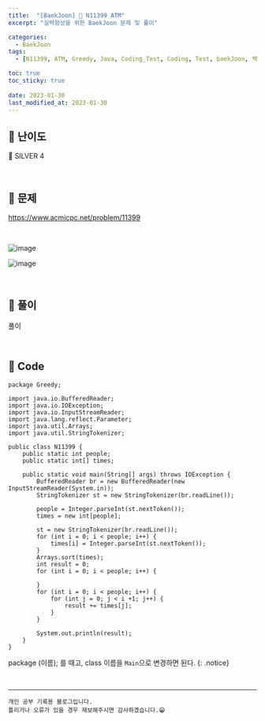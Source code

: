 ```yaml
---
title:  "[BaekJoon] 🥈 N11399 ATM"
excerpt: "실력향상을 위한 BaekJoon 문제 및 풀이"

categories:
  - BaekJoon
tags:
  - [N11399, ATM, Greedy, Java, Coding_Test, Coding, Test, baekJoon, 백준]

toc: true
toc_sticky: true
 
date: 2023-01-30
last_modified_at: 2023-01-30
---
```


## 📌 난이도

  🥈 SILVER 4

<br>

## 📌 문제

<https://www.acmicpc.net/problem/11399>

<br>

![image](https://user-images.githubusercontent.com/37824506/215449376-c98a1a7a-1f95-460e-b3ae-66351978d74a.png)


![image](https://user-images.githubusercontent.com/37824506/215449455-cecf9185-40d5-408a-9b54-025dfb770b6e.png)




<br>

## 📌 풀이  

풀이

<br>

## 📌 Code

```
package Greedy;

import java.io.BufferedReader;
import java.io.IOException;
import java.io.InputStreamReader;
import java.lang.reflect.Parameter;
import java.util.Arrays;
import java.util.StringTokenizer;

public class N11399 {
    public static int people;
    public static int[] times;

    public static void main(String[] args) throws IOException {
        BufferedReader br = new BufferedReader(new InputStreamReader(System.in));
        StringTokenizer st = new StringTokenizer(br.readLine());

        people = Integer.parseInt(st.nextToken());
        times = new int[people];

        st = new StringTokenizer(br.readLine());
        for (int i = 0; i < people; i++) {
            times[i] = Integer.parseInt(st.nextToken());
        }
        Arrays.sort(times);
        int result = 0;
        for (int i = 0; i < people; i++) {

        }
        for (int i = 0; i < people; i++) {
            for (int j = 0; j < i +1; j++) {
                result += times[j];
            }
        }

        System.out.println(result);
    }
}
```

package (이름); 를 때고, class 이름을 `Main`으로 변경하면 된다.
{: .notice} 


<br>


***
    개인 공부 기록용 블로그입니다.
    틀리거나 오류가 있을 경우 제보해주시면 감사하겠습니다.😁